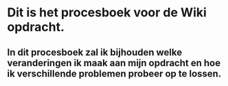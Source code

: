 # Dit is het procesboek voor de Wiki opdracht.

## In dit procesboek zal ik bijhouden welke veranderingen ik maak aan mijn opdracht en hoe ik verschillende problemen probeer op te lossen. 